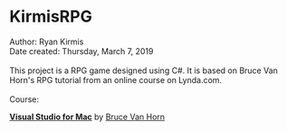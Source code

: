 # KirmisRPG

Author: Ryan Kirmis <br/>
Date created: Thursday, March 7, 2019 <br/>
<br/>
This project is a RPG game designed using C#. It is based on Bruce Van Horn's RPG tutorial from an online course on Lynda.com. <br/><br/>
Course: <div style="margin-bottom:10px"><strong><a href="https://www.lynda.com/course-tutorials/Visual-Studio-Mac/772327-2.html" title="Learn how to use C# and Visual Studio for Mac to generate simple console, command-line, and desktop applications that run natively on macOS.">Visual Studio for Mac</a></strong> by <a href="https://www.lynda.com/author/1283555">Bruce Van Horn</a></div>
